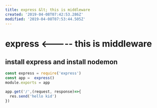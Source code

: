 ```yaml
---
title: express &lt; this is middleware
created: '2019-04-08T07:42:53.286Z'
modified: '2019-04-08T07:53:44.505Z'
---
```


# express <----- this is middleware

## install express and install nodemon

```js
const express = require('express')
const app =  express()
module.exports = app

app.get('/',(request, response)=>{
  res.send('hello kid')
})
```
